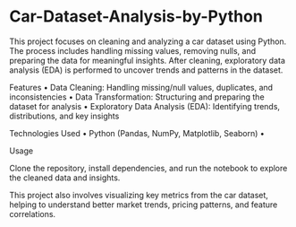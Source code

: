 # Car-Dataset-Analysis-by-Python

This project focuses on cleaning and analyzing a car dataset using Python. The process includes handling missing values, removing nulls, and preparing the data for meaningful insights. After cleaning, exploratory data analysis (EDA) is performed to uncover trends and patterns in the dataset.

Features
	•	Data Cleaning: Handling missing/null values, duplicates, and inconsistencies
	•	Data Transformation: Structuring and preparing the dataset for analysis
	•	Exploratory Data Analysis (EDA): Identifying trends, distributions, and key insights

Technologies Used
	•	Python (Pandas, NumPy, Matplotlib, Seaborn)
	•	

Usage

Clone the repository, install dependencies, and run the notebook to explore the cleaned data and insights.

This project also involves visualizing key metrics from the car dataset, helping to understand better market trends, pricing patterns, and feature correlations.

